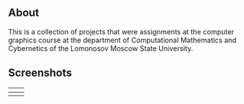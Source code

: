 ## About ##
This is a collection of projects that were assignments at the computer graphics course at the department of Computational Mathematics and Cybernetics of the Lomonosov Moscow State University.



## Screenshots ##
| ![![](http://cmc-cg.googlecode.com/svn/trunk/_Screenshots/NamelessWorld-3s.png)](http://cmc-cg.googlecode.com/svn/trunk/_Screenshots/NamelessWorld-3.png) | ![![](http://cmc-cg.googlecode.com/svn/trunk/_Screenshots/Quasiballs-2s.png)](http://cmc-cg.googlecode.com/svn/trunk/_Screenshots/Quasiballs-2.png) |
|:----------------------------------------------------------------------------------------------------------------------------------------------------------|:----------------------------------------------------------------------------------------------------------------------------------------------------|
| ![![](http://cmc-cg.googlecode.com/svn/trunk/_Screenshots/ReflectionsRevised-4s.jpg)](http://cmc-cg.googlecode.com/svn/trunk/_Screenshots/ReflectionsRevised-4.jpg) | ![![](http://cmc-cg.googlecode.com/svn/trunk/_Screenshots/WhatsUpPeople-2s.jpg)](http://cmc-cg.googlecode.com/svn/trunk/_Screenshots/WhatsUpPeople-2.jpg) |
